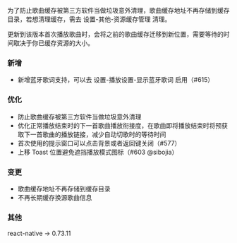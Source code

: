 为了防止歌曲缓存被第三方软件当做垃圾意外清理，歌曲缓存地址不再存储到缓存目录，若想清理缓存，需去 设置-其他-资源缓存管理 清理。

更新到该版本首次播放歌曲时，会将之前的歌曲缓存迁移到新位置，需要等待的时间取决于你已缓存资源的大小。

### 新增

- 新增蓝牙歌词支持，可以去 设置-播放设置-显示蓝牙歌词 启用（#615）

### 优化

- 防止歌曲缓存被第三方软件当做垃圾意外清理
- 优化正常播放结束时的下一首歌曲播放衔接度，在歌曲即将播放结束时将预获取下一首歌曲的播放链接，减少自动切歌时的等待时间
- 首次使用的提示窗口可以点击背景或者返回键关闭（#577）
- 上移 Toast 位置避免遮挡播放模式图标（#603 @sibojia）

### 变更

- 歌曲缓存地址不再存储到缓存目录
- 不再长期缓存换源歌曲信息

### 其他

react-native → 0.73.11

